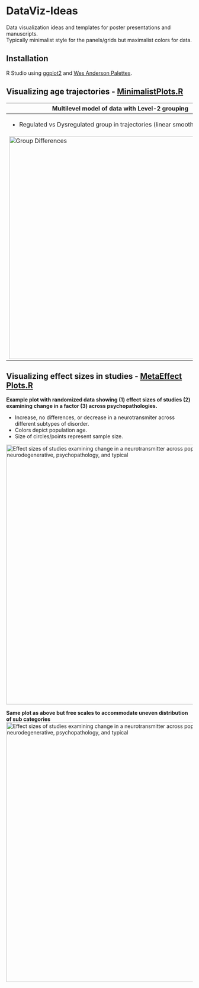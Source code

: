 # DataViz-Ideas
Data visualization ideas and templates for poster presentations and manuscripts. <br>
Typically minimalist style for the panels/grids but maximalist colors for data. 

<h2>Installation</h2>

R Studio using [ggplot2](https://github.com/tidyverse/ggplot2) and [Wes Anderson Palettes](https://github.com/karthik/wesanderson).

<h2>Visualizing age trajectories - <a href="https://github.com/pearlynne/DataViz-Ideas/blob/main/MinimalistPlots.R">MinimalistPlots.R</a> </h2>

| <b>Multilevel model of  data with Level-2 grouping </b> | <b> Individual trajectories over time </b> |
| ------------- | ------------- |
| <ul><li>Regulated vs Dysregulated group in trajectories (linear smooth)</li>| <li>Each point represents a single visit/data collection point.</li><li>Volor represents a single subject's growth over time  </ul></li>|
|<img src="https://user-images.githubusercontent.com/41930579/132595070-b75f32c9-4807-44ed-bd74-7006093783ea.png" alt="Group Differences" width="600"/> | <img src="https://user-images.githubusercontent.com/41930579/132595073-1d20efaf-62a8-480c-9ede-99a4c33b3387.png " alt="Individual Trajectories" width="600"/> |

<h2>Visualizing effect sizes in studies - <a href="https://github.com/pearlynne/DataViz-Ideas/blob/main/MetaEffectPlots.R">MetaEffect Plots.R</a> </h2>
<b>Example plot with randomized data showing (1) effect sizes of studies (2) examining change in a factor (3) across psychopathologies.</b> 
 <ul><li> Increase, no differences, or decrease in a neurotransmiter across different subtypes of disorder. </li>
  <li> Colors depict population age. </li>
  <li>Size of circles/points represent sample size.</ul></li> 
 <img src="https://user-images.githubusercontent.com/41930579/132768538-40866aef-6a2e-448c-8d6b-4bb9e7c1fc25.jpeg" alt="Effect sizes of studies examining change in a neurotransmitter across populations with neurodegenerative, psychopathology, and typical" width="700"/> 

<b>Same plot as above but free scales to accommodate uneven distribution of sub categories </b> <img src="https://user-images.githubusercontent.com/41930579/132768549-1744093a-bbd1-4323-929b-78cbd8efee91.jpeg" alt="Effect sizes of studies examining change in a neurotransmitter across populations with neurodegenerative, psychopathology, and typical" width="700"/>

